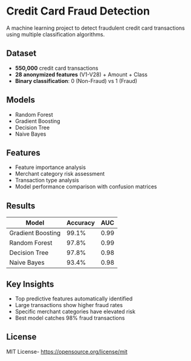 # Credit Card Fraud Detection

A machine learning project to detect fraudulent credit card transactions using multiple classification algorithms.

## Dataset
- **550,000** credit card transactions
- **28 anonymized features** (V1-V28) + Amount + Class
- **Binary classification**: 0 (Non-Fraud) vs 1 (Fraud)

## Models
- Random Forest
- Gradient Boosting  
- Decision Tree
- Naive Bayes

## Features
- Feature importance analysis
- Merchant category risk assessment
- Transaction type analysis
- Model performance comparison with confusion matrices

## Results
| Model | Accuracy | AUC |
|-------|----------|-----|
| Gradient Boosting | 99.1% | 0.99 |
| Random Forest | 97.8% | 0.99 |
| Decision Tree | 97.8% | 0.98 |
| Naive Bayes | 93.4% | 0.98 |


## Key Insights
- Top predictive features automatically identified
- Large transactions show higher fraud rates
- Specific merchant categories have elevated risk
- Best model catches 98% fraud transactions

## License
MIT License- https://opensource.org/license/mit
